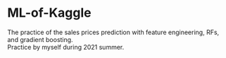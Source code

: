 # ML-of-Kaggle
The practice of the sales prices prediction with feature engineering, RFs, and gradient boosting.  
Practice by myself during 2021 summer.
